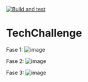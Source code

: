 [![Build and test](https://github.com/tiagoalmeidadarosa/TechChallenge_Fase01/actions/workflows/build-and-test.yml/badge.svg)](https://github.com/tiagoalmeidadarosa/TechChallenge_Fase01/actions/workflows/build-and-test.yml)

# TechChallenge

Fase 1:
![image](https://github.com/tiagoalmeidadarosa/TechChallenge_Fase01/assets/20598266/a8abb381-8717-49bf-93d5-60f6697a4529)

Fase 2:
![image](https://github.com/tiagoalmeidadarosa/TechChallenge_Fase01/assets/20598266/adbe80ba-8837-4fcd-b92a-7b09d2483d97)

Fase 3:
![image](https://github.com/user-attachments/assets/aef55a0a-79a4-4f3f-b487-6b6e470b3201)
